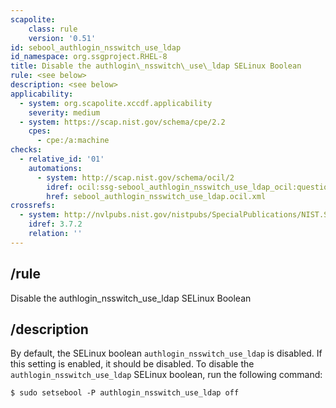 ```yaml
---
scapolite:
    class: rule
    version: '0.51'
id: sebool_authlogin_nsswitch_use_ldap
id_namespace: org.ssgproject.RHEL-8
title: Disable the authlogin\_nsswitch\_use\_ldap SELinux Boolean
rule: <see below>
description: <see below>
applicability:
  - system: org.scapolite.xccdf.applicability
    severity: medium
  - system: https://scap.nist.gov/schema/cpe/2.2
    cpes:
      - cpe:/a:machine
checks:
  - relative_id: '01'
    automations:
      - system: http://scap.nist.gov/schema/ocil/2
        idref: ocil:ssg-sebool_authlogin_nsswitch_use_ldap_ocil:questionnaire:1
        href: sebool_authlogin_nsswitch_use_ldap.ocil.xml
crossrefs:
  - system: http://nvlpubs.nist.gov/nistpubs/SpecialPublications/NIST.SP.800-171.pdf
    idref: 3.7.2
    relation: ''
---
```



## /rule

Disable the authlogin\_nsswitch\_use\_ldap SELinux Boolean

## /description

By
default, the SELinux boolean `authlogin_nsswitch_use_ldap` is disabled.
If this setting is enabled, it should be disabled. To disable the
`authlogin_nsswitch_use_ldap` SELinux boolean, run the following
command:

``` 
$ sudo setsebool -P authlogin_nsswitch_use_ldap off
```

